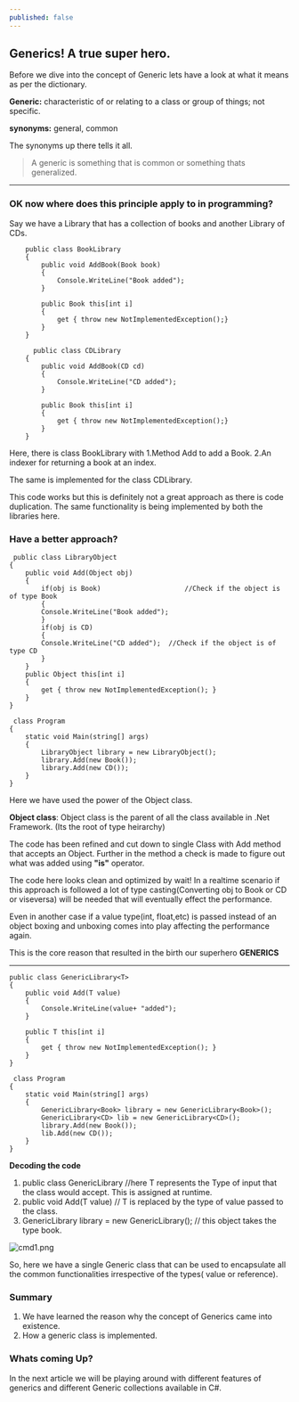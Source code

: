 ```yaml
---
published: false
---
```

## Generics! A true super hero.

Before we dive into the concept of Generic lets have a look at what it means as per the dictionary.

**Generic:** characteristic of or relating to a class or group of things; not specific.

**synonyms:**	general, common 

The synonyms up there tells it all.

> A generic is something that is common or something thats generalized.



___


### OK now where does this principle apply to in programming?

Say we have a Library that has a collection of books and another Library of CDs.

	    public class BookLibrary
    	{
        	public void AddBook(Book book)
        	{
             	Console.WriteLine("Book added");
        	}
            
        	public Book this[int i]
        	{
            	get { throw new NotImplementedException();}
        	}
    	}
        
          public class CDLibrary
    	{
        	public void AddBook(CD cd)
        	{
             	Console.WriteLine("CD added");
        	}
            
        	public Book this[int i]
        	{
            	get { throw new NotImplementedException();}
        	}
    	}
        
Here, there is class BookLibrary with
1.Method Add to add a Book.
2.An indexer for returning a book at an index.

The same is implemented for the class CDLibrary.

This code works but this is definitely not a great approach as there is code duplication. The same functionality is being implemented by both the libraries here.

### Have a better approach?

	 public class LibraryObject
    {
        public void Add(Object obj)
        {
            if(obj is Book)						//Check if the object is of type Book
            {
            Console.WriteLine("Book added");
            }
            if(obj is CD)
            {
            Console.WriteLine("CD added");	//Check if the object is of type CD
            }
        }
        public Object this[int i]
        {
            get { throw new NotImplementedException(); }
        }
    }
    
     class Program
    {
        static void Main(string[] args)
        {
            LibraryObject library = new LibraryObject();
            library.Add(new Book());
            library.Add(new CD());
        }
    }

Here we have used the power of the Object class.

**Object class**: Object class is the parent of all the class available in .Net Framework. (Its the root of type heirarchy)

The code has been refined and cut down to single Class with Add method that accepts an Object. Further in the method
a check is made to figure out what was added using **"is"** operator.

The code here looks clean and optimized by wait!
In a realtime scenario if this approach is followed a lot of type casting(Converting obj to Book or CD or viseversa) will be needed that will eventually effect the performance.

Even in another case if a value type(int, float,etc) is passed instead of an object boxing and unboxing comes into play affecting the performance again.

This is the core reason that resulted in the birth our superhero **GENERICS**
____

	public class GenericLibrary<T>
    {
        public void Add(T value)
        {
            Console.WriteLine(value+ "added");
        }

        public T this[int i]
        {
            get { throw new NotImplementedException(); }
        }
    }
    
     class Program
    {
        static void Main(string[] args)
        {
            GenericLibrary<Book> library = new GenericLibrary<Book>();
            GenericLibrary<CD> lib = new GenericLibrary<CD>();
            library.Add(new Book());
            lib.Add(new CD());
        }
    }

**Decoding the code**

1. public class GenericLibrary<T>  //here T represents the Type of input that the class would accept. This is 		    								 assigned at runtime.
2. public void Add(T value)     // T is replaced by the type of value passed to the class.
3. GenericLibrary<Book> library = new GenericLibrary<Book>();  // this object takes the type book.

![cmd1.png]({{site.baseurl}}/_posts/cmd1.png)


So, here we have a single Generic class that can be used to encapsulate all the common functionalities irrespective of the types( value or reference).

### Summary

1. We have learned the reason why the concept of Generics came into existence.
2. How a generic class is implemented.

### Whats coming Up?

In the next article we will be playing around with different features of generics and different Generic collections available in C#.

